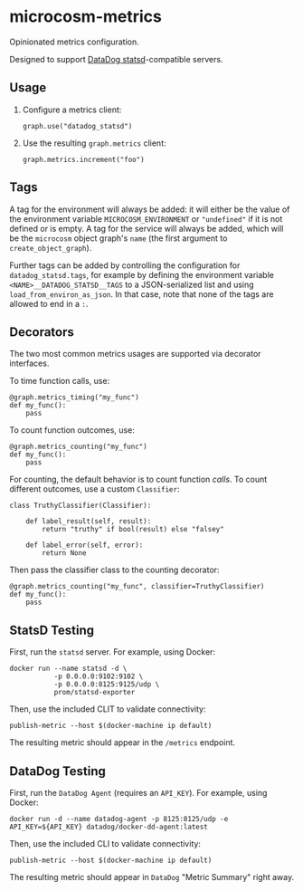 # microcosm-metrics

Opinionated metrics configuration.

Designed to support [DataDog statsd](http://docs.datadoghq.com/guides/dogstatsd/)-compatible servers.

## Usage

 1. Configure a metrics client:

        graph.use("datadog_statsd")

 2. Use the resulting `graph.metrics` client:

        graph.metrics.increment("foo")

## Tags

A tag for the environment will always be added:
it will either be the value of the environment variable `MICROCOSM_ENVIRONMENT` or
`"undefined"` if it is not defined or is empty.
A tag for the service will always be added,
which will be the `microcosm` object graph's `name`
(the first argument to `create_object_graph`).

Further tags can be added by controlling the configuration for
`datadog_statsd.tags`,
for example by defining the environment variable
`<NAME>__DATADOG_STATSD__TAGS` to a JSON-serialized list
and using `load_from_environ_as_json`.
In that case, note that none of the tags are allowed to end in a `:`.

## Decorators

The two most common metrics usages are supported via decorator interfaces.

To time function calls, use:

    @graph.metrics_timing("my_func")
    def my_func():
        pass

To count function outcomes, use:

    @graph.metrics_counting("my_func")
    def my_func():
        pass

For counting, the default behavior is to count function *calls*. To count different outcomes,
use a custom `Classifier`:

    class TruthyClassifier(Classifier):

        def label_result(self, result):
            return "truthy" if bool(result) else "falsey"

        def label_error(self, error):
            return None

Then pass the classifier class to the counting decorator:

    @graph.metrics_counting("my_func", classifier=TruthyClassifier)
    def my_func():
        pass


## StatsD Testing

First, run the `statsd` server. For example, using Docker:

    docker run --name statsd -d \
               -p 0.0.0.0:9102:9102 \
               -p 0.0.0.0:8125:9125/udp \
               prom/statsd-exporter

Then, use the included CLIT to validate connectivity:

    publish-metric --host $(docker-machine ip default)

The resulting metric should appear in the `/metrics` endpoint.

## DataDog Testing

First, run the `DataDog Agent` (requires an `API_KEY`). For example, using Docker:

    docker run -d --name datadog-agent -p 8125:8125/udp -e API_KEY=${API_KEY} datadog/docker-dd-agent:latest

Then, use the included CLI to validate connectivity:

    publish-metric --host $(docker-machine ip default)

The resulting metric should appear in `DataDog` "Metric Summary" right away.
